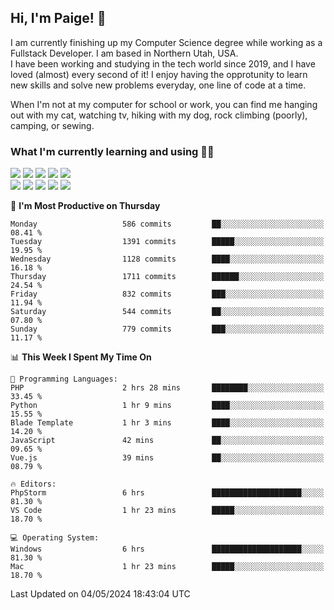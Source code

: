 ## Hi, I'm Paige! :vulcan_salute:

I am currently finishing up my Computer Science degree while working as a Fullstack Developer. I am based in Northern Utah, USA. \
I have been working and studying in the tech world since 2019, and I have loved (almost) every second of it! I enjoy having the opprotunity to learn new skills and solve new problems everyday, one line of code at a time.  

When I'm not at my computer for school or work, you can find me hanging out with my cat, watching tv, hiking with my dog, rock climbing (poorly), camping, or sewing.  

### What I'm currently learning and using :woman_technologist:
![](https://img.shields.io/badge/Laravel-FF2D20?style=for-the-badge&logo=laravel&logoColor=white) 
![](https://img.shields.io/badge/PHP-777BB4?style=for-the-badge&logo=php&logoColor=white)
![](https://img.shields.io/badge/Vue.js-35495E?style=for-the-badge&logo=vuedotjs&logoColor=4FC08D) 
![](https://img.shields.io/badge/MySQL-005C84?style=for-the-badge&logo=mysql&logoColor=white) 
![](https://img.shields.io/badge/Tailwind_CSS-38B2AC?style=for-the-badge&logo=tailwind-css&logoColor=white) \
![](https://img.shields.io/badge/Python-FFD43B?style=for-the-badge&logo=python&logoColor=blue)
![](https://img.shields.io/badge/Django-092E20?style=for-the-badge&logo=django&logoColor=green)
![](https://img.shields.io/badge/Kotlin-0095D5?&style=for-the-badge&logo=kotlin&logoColor=white)
![](https://img.shields.io/badge/Java-ED8B00?style=for-the-badge&logo=java&logoColor=white)
![](https://img.shields.io/badge/Haskell-5D4F85?style=for-the-badge&logo=haskell&logoColor=white) 

<!--START_SECTION:waka-->
📅 **I'm Most Productive on Thursday** 

```text
Monday                   586 commits         ██░░░░░░░░░░░░░░░░░░░░░░░   08.41 % 
Tuesday                  1391 commits        █████░░░░░░░░░░░░░░░░░░░░   19.95 % 
Wednesday                1128 commits        ████░░░░░░░░░░░░░░░░░░░░░   16.18 % 
Thursday                 1711 commits        ██████░░░░░░░░░░░░░░░░░░░   24.54 % 
Friday                   832 commits         ███░░░░░░░░░░░░░░░░░░░░░░   11.94 % 
Saturday                 544 commits         ██░░░░░░░░░░░░░░░░░░░░░░░   07.80 % 
Sunday                   779 commits         ███░░░░░░░░░░░░░░░░░░░░░░   11.17 % 
```


📊 **This Week I Spent My Time On** 

```text
💬 Programming Languages: 
PHP                      2 hrs 28 mins       ████████░░░░░░░░░░░░░░░░░   33.45 % 
Python                   1 hr 9 mins         ████░░░░░░░░░░░░░░░░░░░░░   15.55 % 
Blade Template           1 hr 3 mins         ████░░░░░░░░░░░░░░░░░░░░░   14.20 % 
JavaScript               42 mins             ██░░░░░░░░░░░░░░░░░░░░░░░   09.65 % 
Vue.js                   39 mins             ██░░░░░░░░░░░░░░░░░░░░░░░   08.79 % 

🔥 Editors: 
PhpStorm                 6 hrs               ████████████████████░░░░░   81.30 % 
VS Code                  1 hr 23 mins        █████░░░░░░░░░░░░░░░░░░░░   18.70 % 

💻 Operating System: 
Windows                  6 hrs               ████████████████████░░░░░   81.30 % 
Mac                      1 hr 23 mins        █████░░░░░░░░░░░░░░░░░░░░   18.70 % 
```


 Last Updated on 04/05/2024 18:43:04 UTC
<!--END_SECTION:waka-->
